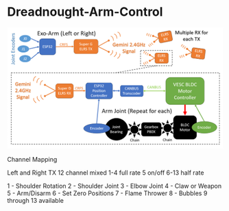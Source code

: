 # Dreadnought-Arm-Control
 
![Control Architecture Plan](/images/Armstrong_Control_Architecture.png)

Channel Mapping

Left and Right TX
12 channel mixed
1-4 full rate
5 on/off
6-13 half rate

1 - Shoulder Rotation
2 - Shoulder Joint
3 - Elbow Joint
4 - Claw or Weapon
5 - Arm/Disarm
6 - Set Zero Positions
7 - Flame Thrower
8 - Bubbles
9 through 13 available